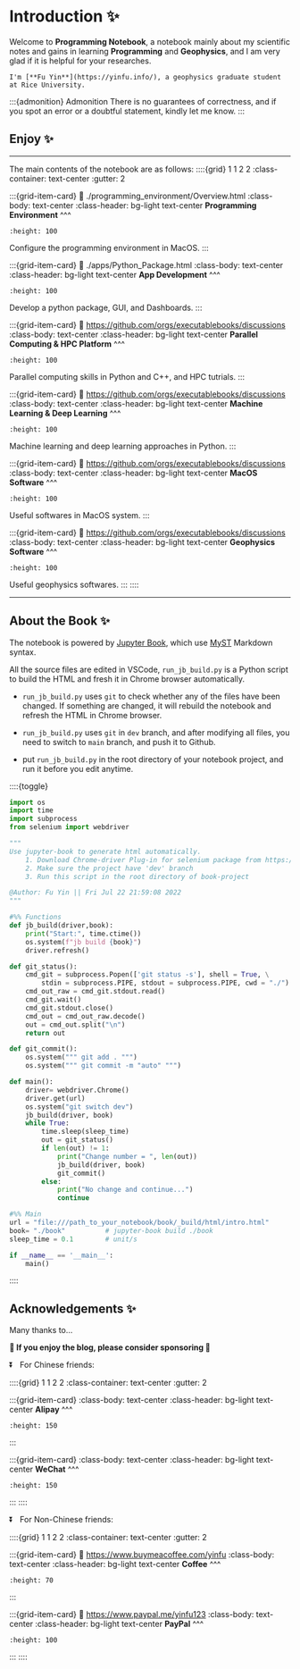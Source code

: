 # Introduction ✨

Welcome to **Programming Notebook**, a notebook mainly about my scientific notes and gains in learning **Programming** and **Geophysics**, and I am very glad if it is helpful for your researches. 

```{margin} About Author
I'm [**Fu Yin**](https://yinfu.info/), a geophysics graduate student at Rice University.
```

:::{admonition} Admonition
There is no guarantees of correctness, and if you spot an error or a doubtful statement, kindly let me know.
:::



## Enjoy ✨

---
The main contents of the notebook are as follows:
::::{grid} 1 1 2 2
:class-container: text-center
:gutter: 2

:::{grid-item-card}
:link: ./programming_environment/Overview.html
:class-body: text-center
:class-header: bg-light text-center
**Programming Environment**
^^^
```{image} ./intro_files/macos.jpg
:height: 100
```
Configure the programming environment in MacOS.
:::

:::{grid-item-card}
:link: ./apps/Python_Package.html
:class-body: text-center
:class-header: bg-light text-center
**App Development**
^^^
```{image} ./intro_files/pyside6.png
:height: 100
```
Develop a python package, GUI, and Dashboards.
:::

:::{grid-item-card}
:link: https://github.com/orgs/executablebooks/discussions
:class-body: text-center
:class-header: bg-light text-center
**Parallel Computing & HPC Platform**
^^^
```{image} ./intro_files/hpc.webp
:height: 100
```
Parallel computing skills in Python and C++, and HPC tutrials.
:::

:::{grid-item-card}
:link: https://github.com/orgs/executablebooks/discussions
:class-body: text-center
:class-header: bg-light text-center
**Machine Learning & Deep Learning**
^^^
```{image} ./intro_files/network.jpg
:height: 100
```
Machine learning and deep learning approaches in Python.
:::

:::{grid-item-card}
:link: https://github.com/orgs/executablebooks/discussions
:class-body: text-center
:class-header: bg-light text-center
**MacOS Software**
^^^
```{image} ./intro_files/software.webp
:height: 100
```
Useful softwares in MacOS system.
:::

:::{grid-item-card}
:link: https://github.com/orgs/executablebooks/discussions
:class-body: text-center
:class-header: bg-light text-center
**Geophysics Software**
^^^
```{image} ./intro_files/specfem3d.jpg
:height: 100
```
Useful geophysics softwares.
:::
::::

---




## About the Book ✨

The notebook is powered by [Jupyter Book](https://jupyterbook.org/en/stable/intro.html), which use [MyST](https://sphinx-design.readthedocs.io/en/sbt-theme/grids.html) Markdown syntax.


All the source files are edited in VSCode, `run_jb_build.py` is a Python script to build the HTML and fresh it in Chrome browser automatically. 

- `run_jb_build.py` uses `git` to check whether any of the files have been changed. If something are changed, it will rebuild the notebook and refresh the HTML in Chrome browser.

- `run_jb_build.py` uses `git` in `dev` branch, and after modifying all files, you need to switch to `main` branch, and push it to Github.

- put `run_jb_build.py` in the root directory of your notebook project, and run it before you edit anytime.

::::{toggle}
```python
import os
import time
import subprocess
from selenium import webdriver

"""
Use jupyter-book to generate html automatically.
    1. Download Chrome-driver Plug-in for selenium package from https://chromedriver.chromium.org/
    2. Make sure the project have 'dev' branch
    3. Run this script in the root directory of book-project

@Author: Fu Yin || Fri Jul 22 21:59:08 2022
"""

#%% Functions
def jb_build(driver,book):
    print("Start:", time.ctime())
    os.system(f"jb build {book}")
    driver.refresh()

def git_status():
    cmd_git = subprocess.Popen(['git status -s'], shell = True, \
        stdin = subprocess.PIPE, stdout = subprocess.PIPE, cwd = "./")  
    cmd_out_raw = cmd_git.stdout.read()
    cmd_git.wait()
    cmd_git.stdout.close()
    cmd_out = cmd_out_raw.decode()
    out = cmd_out.split("\n")
    return out

def git_commit():
    os.system(""" git add . """)
    os.system(""" git commit -m "auto" """)

def main():
    driver= webdriver.Chrome()
    driver.get(url)
    os.system("git switch dev")
    jb_build(driver, book)
    while True:
        time.sleep(sleep_time)
        out = git_status() 
        if len(out) != 1:
            print("Change number = ", len(out))
            jb_build(driver, book)
            git_commit()
        else:
            print("No change and continue...")
            continue

#%% Main
url = "file:///path_to_your_notebook/book/_build/html/intro.html"
book= "./book"          # jupyter-book build ./book
sleep_time = 0.1        # unit/s

if __name__ == '__main__':
    main()
```
::::



## Acknowledgements ✨
Many thanks to...

**🍿 If you enjoy the blog, please consider sponsoring 🍿**

⏬ &nbsp; For Chinese friends:

::::{grid} 1 1 2 2
:class-container: text-center
:gutter: 2

:::{grid-item-card}
:class-body: text-center
:class-header: bg-light text-center
**Alipay**
^^^
```{image} ./intro_files/Alipay.jpg
:height: 150
```
:::

:::{grid-item-card}
:class-body: text-center
:class-header: bg-light text-center
**WeChat**
^^^
```{image} ./intro_files/WeChat.jpg
:height: 150
```
:::
::::



⏬ &nbsp; For Non-Chinese friends:

::::{grid} 1 1 2 2
:class-container: text-center
:gutter: 2

:::{grid-item-card}
:link: https://www.buymeacoffee.com/yinfu
:class-body: text-center
:class-header: bg-light text-center
**Coffee**
^^^
```{image} https://user-images.githubusercontent.com/1376749/120938564-50c59780-c6e1-11eb-814f-22a0399623c5.png
:height: 70
```
:::

:::{grid-item-card}
:link: https://www.paypal.me/yinfu123
:class-body: text-center
:class-header: bg-light text-center
**PayPal**
^^^
```{image} https://cdn.jsdelivr.net/gh/twolfson/paypal-github-button@1.0.0/dist/button.svg
:height: 100
```
:::
::::

